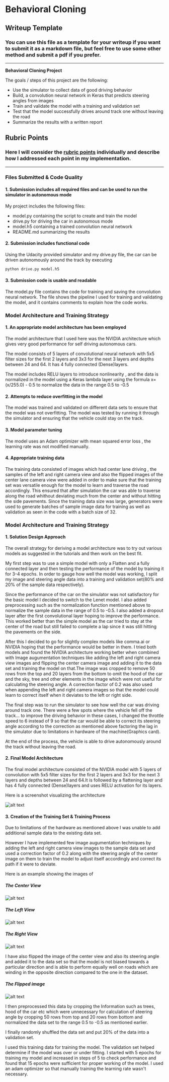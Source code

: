 # **Behavioral Cloning** 

## Writeup Template

### You can use this file as a template for your writeup if you want to submit it as a markdown file, but feel free to use some other method and submit a pdf if you prefer.

---

**Behavioral Cloning Project**

The goals / steps of this project are the following:
* Use the simulator to collect data of good driving behavior
* Build, a convolution neural network in Keras that predicts steering angles from images
* Train and validate the model with a training and validation set
* Test that the model successfully drives around track one without leaving the road
* Summarize the results with a written report


[//]: # (Image References)

[image1]: ./writeup_images/ModelSummary.png "Model Visualization"
[image2]: ./writeup_images/Center_image_example.jpg "Center"
[image3]: ./writeup_images/Left_image_example.jpg "Left"
[image4]: ./writeup_images/Right_image_example.jpg "Right"
[image5]: ./writeup_images/Center_image_example_flipped.jpg "CenterFlipped"
[image6]: ./examples/placeholder_small.png "Normal Image"
[image7]: ./examples/placeholder_small.png "Flipped Image"

## Rubric Points
### Here I will consider the [rubric points](https://review.udacity.com/#!/rubrics/432/view) individually and describe how I addressed each point in my implementation.  

---
### Files Submitted & Code Quality

#### 1. Submission includes all required files and can be used to run the simulator in autonomous mode

My project includes the following files:
* model.py containing the script to create and train the model
* drive.py for driving the car in autonomous mode
* model.h5 containing a trained convolution neural network 
* README.md  summarizing the results

#### 2. Submission includes functional code
Using the Udacity provided simulator and my drive.py file, the car can be driven autonomously around the track by executing 
```sh
python drive.py model.h5
```

#### 3. Submission code is usable and readable

The model.py file contains the code for training and saving the convolution neural network. The file shows the pipeline I used for training and validating the model, and it contains comments to explain how the code works.

### Model Architecture and Training Strategy

#### 1. An appropriate model architecture has been employed

The model architecture that I used here was the NVIDIA architecture which gives very good performance for self driving autonomous cars.

The model consists of 5 layers of  convolutional neural network with 5x5 filter sizes for the first 2 layers and 3x3 for the next 3 layers  and depths between 24 and 64. It has 4 fully connected (Dense)layers.

The model includes RELU layers to introduce nonlinearity , and the data is normalized in the model using a Keras lambda layer using the formula
x= (x/255.0) - 0.5 to normalize the data in the range 0.5 to -0.5

#### 2. Attempts to reduce overfitting in the model

The model was trained and validated on different data sets to ensure that the model was not overfitting. The model was tested by running it through the simulator and ensuring that the vehicle could stay on the track.

#### 3. Model parameter tuning

The model uses an Adam optimizer with mean squared error loss , the learning rate was not modified manually.

#### 4. Appropriate training data

The training data consisted of images which had center lane driving , the samples of the left and right camera view and also the flipped images of the center lane camera view were added in order to make sure that the training set was versatile enough for the model to learn and traverse the road accordingly. This ensured that after simulation the car was able to traverse along the road whithout deviating much from the center and without hitting the side pavements. Since the training data size was large, generators were used to generate batches of sample image data for training as well as validation as seen in the code with a batch size of 32.

### Model Architecture and Training Strategy

#### 1. Solution Design Approach

The overall strategy for deriving a model architecture was to try out various models as suggested in the tutorials and then work on the best fit.

My first step was to use a simple model with only a Flatten and a fully connected layer and then testing the performance of the model by training it for 3-4 epochs. In order to gauge how well the model was working, I split my image and steering angle data into a training and validation set(80% and 20% of the sample data respectively).

Since the performance of the car on the simulator was not satisfactory for the basic model I decided to switch to the Lenet model. I also added preprocessing such as the  normalization function mentioned above to normalize the sample data in the range of 0.5 to -0.5. I also added a dropout layer  after the first convolutional layer hoping to improve the performance. This worked better than the simple model as the car tried to stay at the center of the road but still failed to complete a lap since it was still hitting the pavements on the side. 

After this I decided to go for slightly complex models like comma.ai or NVIDIA hoping that the performance would be better in them. I tried both models and found the NVIDIA architecture working better when combined with Image augumentation techniques like adding the left and right camera view images and flipping the center camera image and adding it to the data set and training the model on that.The image was cropped to remove 50 rows from the top and 20 layers from the bottom to omit the hood of the car and the sky, tree and other elements in the image which were not useful for calculating the steering angle. A correction factor of 0.2 was also used when appending the left and right camera images so that the model could learn to correct itself when it deviates to the left or right side.


The final step was to run the simulator to see how well the car was driving around track one. There were a few spots where the vehicle fell off the track... to improve the driving behavior in these cases, I changed the throttle speed to 6 instead of 9 so that the car would be able to correct its steering angle according to the correction as mentioned above factoring the lag in the simulator due to limitations in hardware of the machine(Graphics card).

At the end of the process, the vehicle is able to drive autonomously around the track without leaving the road.

#### 2. Final Model Architecture

The final model architecture consisted of the NVIDIA model with 5 layers of  convolution with 5x5 filter sizes for the first 2 layers and 3x3 for the next 3 layers and depths between 24 and 64.It is followed by a flattening layer and has 4 fully connected (Dense)layers and uses RELU activation for its layers.

Here is a screenshot  visualizing  the architecture 

![alt text][image1]

#### 3. Creation of the Training Set & Training Process

Due to limitations of the hardware as mentioned above I was unable to add additional sample data to the existing data set.

However I have implemented few image augumentation techniques by adding the left and right camera view images  to the sample data set and used a correction factor of 0.2 along with the steering angle of the center image on them to train the model to adjust itself accordingly and correct its path if it were to deviate.

Here is an example showing the images of 

##### The Center View 
![alt text][image2]

##### The Left View 

![alt text][image3]

##### The Right View 

![alt text][image4]

I have also flipped the image of the center view and also its steering angle and added it to the data set so that the model is not biased towards a particular direction and is able to perform equally well on roads which are winding in the opposite direction compared to the one in the dataset.

##### The Flipped image

![alt text][image5]


 I then preprocessed this data by cropping the Information such as trees, hood of the car etc which were unnecessary for calculation of steering angle by cropping 50 rows from top and 20 rows from bottom and normalized the data set to the range 0.5 to -0.5 as mentioned earlier.


I finally randomly shuffled the data set and put 20% of the data into a validation set. 

I used this training data for training the model. The validation set helped determine if the model was over or under fitting. I started with 5 epochs for training my model and increased in steps of 5 to check performance and found that 15 epochs were sufficient for proper working of the model. I used an adam optimizer so that manually training the learning rate wasn't necessary.
